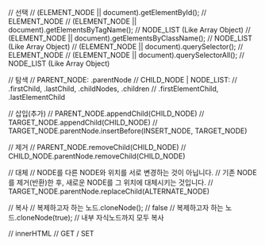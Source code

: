 // 선택
// (ELEMENT_NODE || document).getElementById();         // ELEMENT_NODE
// (ELEMENT_NODE || document).getElementsByTagName();   // NODE_LIST (Like Array Object)
// (ELEMENT_NODE || document).getElementsByClassName(); // NODE_LIST (Like Array Object)
// (ELEMENT_NODE || document).querySelector();          // ELEMENT_NODE
// (ELEMENT_NODE || document).querySelectorAll();       // NODE_LIST (Like Array Object)

// 탐색
// PARENT_NODE: .parentNode
// CHILD_NODE | NODE_LIST:
// .firstChild, .lastChild, .childNodes, .children
// .firstElementChild, .lastElementChild

// 삽입(추가)
// PARENT_NODE.appendChild(CHILD_NODE)
// TARGET_NODE.appendChild(CHILD_NODE)
// TARGET_NODE.parentNode.insertBefore(INSERT_NODE, TARGET_NODE)

// 제거
// PARENT_NODE.removeChild(CHILD_NODE)
// CHILD_NODE.parentNode.removeChild(CHILD_NODE)

// 대체
// NODE를 다른 NODE와 위치를 서로 변경하는 것이 아닙니다.
// 기존 NODE를 제거(반환)한 후, 새로운 NODE를 그 위치에 대체시키는 것입니다.
// TARGET_NODE.parentNode.replaceChild(ALTERNATE_NODE)

// 복사
// 복제하고자 하는 노드.cloneNode(<boolean>);  // false
// 복제하고자 하는 노드.cloneNode(true);       // 내부 자식노드까지 모두 복사

// innerHTML
// GET / SET